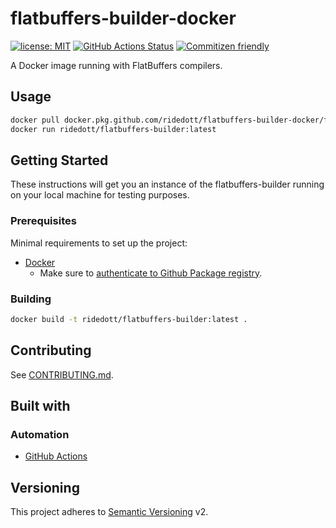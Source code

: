 # flatbuffers-builder-docker

[![license: MIT](https://img.shields.io/github/license/ridedott/flatbuffers-builder-docker)](https://github.com/ridedott/flatbuffers-builder-docker/blob/master/LICENSE)
[![GitHub Actions Status](https://github.com/ridedott/flatbuffers-builder-docker/workflows/Continuous%20Delivery/badge.svg?branch=master)](https://github.com/ridedott/flatbuffers-builder-docker/actions)
[![Commitizen friendly](https://img.shields.io/badge/commitizen-friendly-brightgreen.svg)](http://commitizen.github.io/cz-cli/)

A Docker image running with FlatBuffers compilers.

## Usage

```bash
docker pull docker.pkg.github.com/ridedott/flatbuffers-builder-docker/flatbuffers-builder:latest
docker run ridedott/flatbuffers-builder:latest
```

## Getting Started

These instructions will get you an instance of the flatbuffers-builder running
on your local machine for testing purposes.

### Prerequisites

Minimal requirements to set up the project:

- [Docker](https://docs.docker.com/install/)
  - Make sure to
    [authenticate to Github Package registry](https://help.github.com/en/articles/configuring-docker-for-use-with-github-package-registry#authenticating-to-github-package-registry).

### Building

```bash
docker build -t ridedott/flatbuffers-builder:latest .
```

## Contributing

See [CONTRIBUTING.md](./CONTRIBUTING.md).

## Built with

### Automation

- [GitHub Actions](https://github.com/features/actions)

## Versioning

This project adheres to [Semantic Versioning](http://semver.org) v2.
